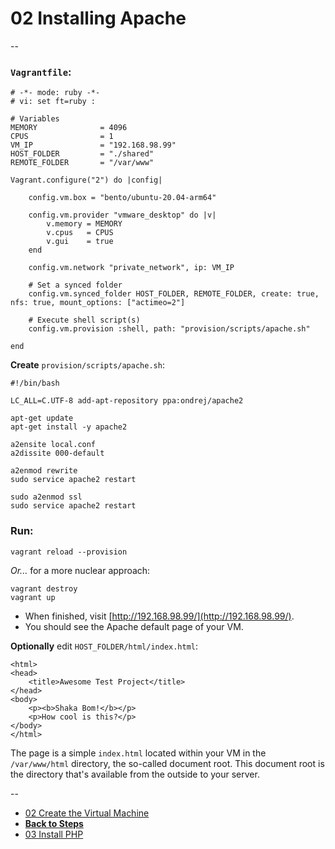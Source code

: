 # 02 Installing Apache

--

### `Vagrantfile`:

```
# -*- mode: ruby -*-
# vi: set ft=ruby :

# Variables
MEMORY              = 4096
CPUS                = 1
VM_IP               = "192.168.98.99"
HOST_FOLDER         = "./shared"
REMOTE_FOLDER       = "/var/www"

Vagrant.configure("2") do |config|

	config.vm.box = "bento/ubuntu-20.04-arm64"

	config.vm.provider "vmware_desktop" do |v|
		v.memory = MEMORY
		v.cpus   = CPUS
		v.gui    = true
	end

	config.vm.network "private_network", ip: VM_IP

	# Set a synced folder
	config.vm.synced_folder HOST_FOLDER, REMOTE_FOLDER, create: true, nfs: true, mount_options: ["actimeo=2"]

	# Execute shell script(s)
	config.vm.provision :shell, path: "provision/scripts/apache.sh"

end
```

**Create** `provision/scripts/apache.sh`:

```
#!/bin/bash

LC_ALL=C.UTF-8 add-apt-repository ppa:ondrej/apache2

apt-get update
apt-get install -y apache2

a2ensite local.conf
a2dissite 000-default

a2enmod rewrite
sudo service apache2 restart

sudo a2enmod ssl
sudo service apache2 restart
```

### Run:

```
vagrant reload --provision
```

*Or...* for a more nuclear approach:

```
vagrant destroy
vagrant up
```

* When finished, visit [http://192.168.98.99/](http://192.168.98.99/).
* You should see the Apache default page of your VM.

**Optionally** edit `HOST_FOLDER/html/index.html`:

```
<html>
<head>
	<title>Awesome Test Project</title>
</head>
<body>
	<p><b>Shaka Bom!</b></p>
	<p>How cool is this?</p>
</body>
</html>
```
The page is a simple `index.html` located within your VM in the `/var/www/html` directory, the so-called document root. This document root is the directory that's available from the outside to your server.

--

* [02 Create the Virtual Machine](./01_Virtual_Machine.md)
* [**Back to Steps**](../README.md)
* [03 Install PHP](./04_Install_PHP.md)
